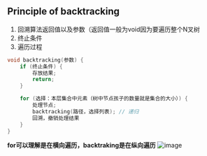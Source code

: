 ## Principle of backtracking
1. 回溯算法返回值以及参数（返回值一般为void因为要遍历整个N叉树
2. 终止条件
3. 遍历过程
```CPP
void backtracking(参数) {
    if (终止条件) {
        存放结果;
        return;
    }

    for (选择：本层集合中元素（树中节点孩子的数量就是集合的大小）) {
        处理节点;
        backtracking(路径，选择列表); // 递归
        回溯，撤销处理结果
    }
}
```
**for可以理解是在横向遍历，backtraking是在纵向遍历**
![image](https://github.com/YunfanLing/YunfanLing.github.io/assets/102476857/19756d1e-2597-4884-a239-0f8036b82ffa)

